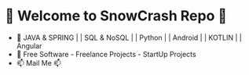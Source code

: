 # 👋 Welcome to SnowCrash Repo 👋
- 👀 JAVA & SPRING | | SQL & NoSQL | | Python | | Android | | KOTLIN | | Angular
- 💞️ Free Software - Freelance Projects - StartUp Projects
- 📫 Mail Me 📫
